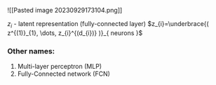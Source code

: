 ![[Pasted image 20230929173104.png]]

$z_{i} \text{ - latent representation (fully-connected layer)}$
$z_{i}=\underbrace{( z^{(1)}_{1}, \dots, z_{i}^{(d_{i})} )}_{ neurons }$  

### Other names:
1) Multi-layer perceptron (MLP)
2) Fully-Connected network (FCN)